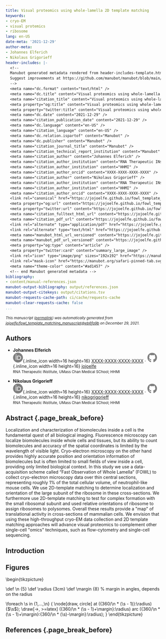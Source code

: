 ```yaml
---
title: Visual proteomics using whole-lamella 2D template matching
keywords:
- cryo-EM
- visual protemics
- ribosome
lang: en-US
date-meta: '2021-12-29'
author-meta:
- Johannes Elferich
- Nikolaus Grigorieff
header-includes: |-
  <!--
  Manubot generated metadata rendered from header-includes-template.html.
  Suggest improvements at https://github.com/manubot/manubot/blob/main/manubot/process/header-includes-template.html
  -->
  <meta name="dc.format" content="text/html" />
  <meta name="dc.title" content="Visual proteomics using whole-lamella 2D template matching" />
  <meta name="citation_title" content="Visual proteomics using whole-lamella 2D template matching" />
  <meta property="og:title" content="Visual proteomics using whole-lamella 2D template matching" />
  <meta property="twitter:title" content="Visual proteomics using whole-lamella 2D template matching" />
  <meta name="dc.date" content="2021-12-29" />
  <meta name="citation_publication_date" content="2021-12-29" />
  <meta name="dc.language" content="en-US" />
  <meta name="citation_language" content="en-US" />
  <meta name="dc.relation.ispartof" content="Manubot" />
  <meta name="dc.publisher" content="Manubot" />
  <meta name="citation_journal_title" content="Manubot" />
  <meta name="citation_technical_report_institution" content="Manubot" />
  <meta name="citation_author" content="Johannes Elferich" />
  <meta name="citation_author_institution" content="RNA Therapeutic INstitute, UMass Chan Medical SChool" />
  <meta name="citation_author_institution" content="HHMI" />
  <meta name="citation_author_orcid" content="XXXX-XXXX-XXXX-XXXX" />
  <meta name="citation_author" content="Nikolaus Grigorieff" />
  <meta name="citation_author_institution" content="RNA Therapeutic INstitute, UMass Chan Medical SChool" />
  <meta name="citation_author_institution" content="HHMI" />
  <meta name="citation_author_orcid" content="XXXX-XXXX-XXXX-XXXX" />
  <link rel="canonical" href="https://jojoelfe.github.io/fowl_template_matching_manuscript/" />
  <meta property="og:url" content="https://jojoelfe.github.io/fowl_template_matching_manuscript/" />
  <meta property="twitter:url" content="https://jojoelfe.github.io/fowl_template_matching_manuscript/" />
  <meta name="citation_fulltext_html_url" content="https://jojoelfe.github.io/fowl_template_matching_manuscript/" />
  <meta name="citation_pdf_url" content="https://jojoelfe.github.io/fowl_template_matching_manuscript/manuscript.pdf" />
  <link rel="alternate" type="application/pdf" href="https://jojoelfe.github.io/fowl_template_matching_manuscript/manuscript.pdf" />
  <link rel="alternate" type="text/html" href="https://jojoelfe.github.io/fowl_template_matching_manuscript/v/eb6fa9b8b6288c3b2bf420862b3034dccaee860f/" />
  <meta name="manubot_html_url_versioned" content="https://jojoelfe.github.io/fowl_template_matching_manuscript/v/eb6fa9b8b6288c3b2bf420862b3034dccaee860f/" />
  <meta name="manubot_pdf_url_versioned" content="https://jojoelfe.github.io/fowl_template_matching_manuscript/v/eb6fa9b8b6288c3b2bf420862b3034dccaee860f/manuscript.pdf" />
  <meta property="og:type" content="article" />
  <meta property="twitter:card" content="summary_large_image" />
  <link rel="icon" type="image/png" sizes="192x192" href="https://manubot.org/favicon-192x192.png" />
  <link rel="mask-icon" href="https://manubot.org/safari-pinned-tab.svg" color="#ad1457" />
  <meta name="theme-color" content="#ad1457" />
  <!-- end Manubot generated metadata -->
bibliography:
- content/manual-references.json
manubot-output-bibliography: output/references.json
manubot-output-citekeys: output/citations.tsv
manubot-requests-cache-path: ci/cache/requests-cache
manubot-clear-requests-cache: false
...
```







<small><em>
This manuscript
([permalink](https://jojoelfe.github.io/fowl_template_matching_manuscript/v/eb6fa9b8b6288c3b2bf420862b3034dccaee860f/))
was automatically generated
from [jojoelfe/fowl_template_matching_manuscript@eb6fa9b](https://github.com/jojoelfe/fowl_template_matching_manuscript/tree/eb6fa9b8b6288c3b2bf420862b3034dccaee860f)
on December 29, 2021.
</em></small>

## Authors



+ **Johannes Elferich**<br>
    ![ORCID icon](images/orcid.svg){.inline_icon width=16 height=16}
    [XXXX-XXXX-XXXX-XXXX](https://orcid.org/XXXX-XXXX-XXXX-XXXX)
    · ![GitHub icon](images/github.svg){.inline_icon width=16 height=16}
    [jojoelfe](https://github.com/jojoelfe)<br>
  <small>
     RNA Therapeutic INstitute, UMass Chan Medical SChool; HHMI
  </small>

+ **Nikolaus Grigorieff**<br>
    ![ORCID icon](images/orcid.svg){.inline_icon width=16 height=16}
    [XXXX-XXXX-XXXX-XXXX](https://orcid.org/XXXX-XXXX-XXXX-XXXX)
    · ![GitHub icon](images/github.svg){.inline_icon width=16 height=16}
    [nikogrigorieff](https://github.com/nikogrigorieff)<br>
  <small>
     RNA Therapeutic INstitute, UMass Chan Medical SChool; HHMI
  </small>



## Abstract {.page_break_before}



Localization and characterization of biomolecules inside a cell is the fundamental quest of all biological imaging. Fluorescence microscopy can localize biomolecules inside whole cells and tissues, but its ability to count biomolecules and accuracy of the spatial coordinates is limited by the wavelength of visible light. Cryo-electron microscopy on the other hand provides highly accurate position and orientation information of biomolecules but is often limited to small fields of view inside a cell, providing only limited biological context. In this study we use a data-acquisition scheme called “Fast Observation of Whole Lamella” (FOWL) to collect cryo-electron microscopy data over thin central sections, representing roughly 1% of the total cellular volume, of neutrophil-like mouse cells. We use 2D-template matching to determine localization and orientation of the large subunit of the ribosome in these cross-sections. We furthermore use 2D-template matching to test for complex formation with the small ribosomal subunit and used relative orientations of ribosome to assign ribosomes to polysomes. Overall these results provide a "map" of translational activity in cross-sections of mammalian cells. We envision that using these high-throughput cryo-EM data collection and 2D template matching approaches will advance visual proteomics to complement other single-cell "omics" techniques, such as flow-cytometry and single-cell sequencing.



## Introduction


## Figures

\begin{tikzpicture}

\def \n {5}
\def \radius {3cm}
\def \margin {8} % margin in angles, depends on the radius

\foreach \s in {1,...,\n}
{
  \node[draw, circle] at ({360/\n * (\s - 1)}:\radius) {$\s$};
  \draw[->, >=latex] ({360/\n * (\s - 1)+\margin}:\radius)
    arc ({360/\n * (\s - 1)+\margin}:{360/\n * (\s)-\margin}:\radius);
}
\end{tikzpicture}


## References {.page_break_before}

<!-- Explicitly insert bibliography here -->
<div id="refs"></div>
